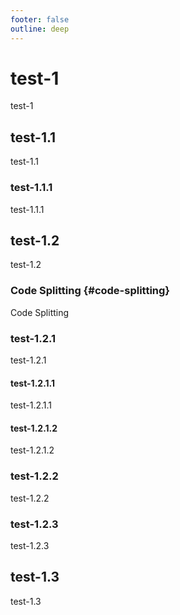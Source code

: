 ```yaml
---
footer: false
outline: deep
---
```


# test-1
test-1

## test-1.1
test-1.1

### test-1.1.1
test-1.1.1

## test-1.2
test-1.2

### Code Splitting {#code-splitting}
Code Splitting

### test-1.2.1
test-1.2.1

#### test-1.2.1.1
test-1.2.1.1

#### test-1.2.1.2
test-1.2.1.2

### test-1.2.2
test-1.2.2

### test-1.2.3
test-1.2.3

## test-1.3
test-1.3
